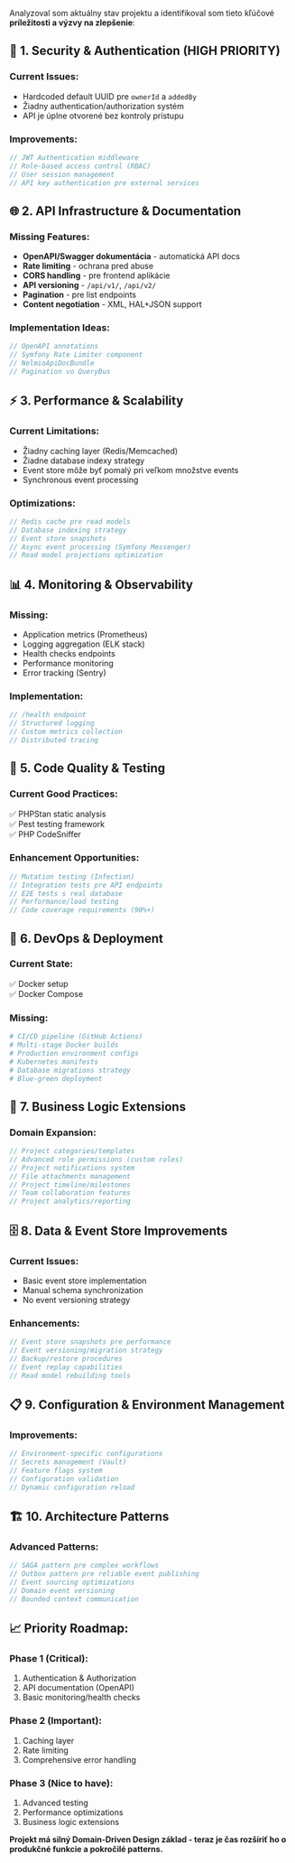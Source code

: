 Analyzoval som aktuálny stav projektu a identifikoval som tieto kľúčové **príležitosti a výzvy na zlepšenie**:

## 🔐 **1. Security & Authentication (HIGH PRIORITY)**

### Current Issues:
- Hardcoded default UUID pre `ownerId` a `addedBy`
- Žiadny authentication/authorization systém
- API je úplne otvorené bez kontroly prístupu

### Improvements:
```php
// JWT Authentication middleware
// Role-based access control (RBAC)  
// User session management
// API key authentication pre external services
```

## 🌐 **2. API Infrastructure & Documentation**

### Missing Features:
- **OpenAPI/Swagger dokumentácia** - automatická API docs
- **Rate limiting** - ochrana pred abuse
- **CORS handling** - pre frontend aplikácie
- **API versioning** - `/api/v1/`, `/api/v2/`
- **Pagination** - pre list endpoints
- **Content negotiation** - XML, HAL+JSON support

### Implementation Ideas:
```php
// OpenAPI annotations
// Symfony Rate Limiter component
// NelmioApiDocBundle
// Pagination vo QueryBus
```

## ⚡ **3. Performance & Scalability**

### Current Limitations:
- Žiadny caching layer (Redis/Memcached)
- Žiadne database indexy strategy
- Event store môže byť pomalý pri veľkom množstve events
- Synchronous event processing

### Optimizations:
```php
// Redis cache pre read models
// Database indexing strategy
// Event store snapshots
// Async event processing (Symfony Messenger)
// Read model projections optimization
```

## 📊 **4. Monitoring & Observability**

### Missing:
- Application metrics (Prometheus)
- Logging aggregation (ELK stack)
- Health checks endpoints
- Performance monitoring
- Error tracking (Sentry)

### Implementation:
```php
// /health endpoint
// Structured logging
// Custom metrics collection
// Distributed tracing
```

## 🧪 **5. Code Quality & Testing**

### Current Good Practices:
✅ PHPStan static analysis  
✅ Pest testing framework  
✅ PHP CodeSniffer

### Enhancement Opportunities:
```php
// Mutation testing (Infection)
// Integration tests pre API endpoints  
// E2E tests s real database
// Performance/load testing
// Code coverage requirements (90%+)
```

## 🚀 **6. DevOps & Deployment**

### Current State:
✅ Docker setup  
✅ Docker Compose

### Missing:
```yaml
# CI/CD pipeline (GitHub Actions)
# Multi-stage Docker builds
# Production environment configs
# Kubernetes manifests
# Database migrations strategy
# Blue-green deployment
```

## 💼 **7. Business Logic Extensions**

### Domain Expansion:
```php
// Project categories/templates
// Advanced role permissions (custom roles)
// Project notifications system
// File attachments management
// Project timeline/milestones
// Team collaboration features
// Project analytics/reporting
```

## 🗄️ **8. Data & Event Store Improvements**

### Current Issues:
- Basic event store implementation
- Manual schema synchronization
- No event versioning strategy

### Enhancements:
```php
// Event store snapshots pre performance
// Event versioning/migration strategy
// Backup/restore procedures
// Event replay capabilities
// Read model rebuilding tools
```

## 📋 **9. Configuration & Environment Management**

### Improvements:
```php
// Environment-specific configurations
// Secrets management (Vault)
// Feature flags system
// Configuration validation
// Dynamic configuration reload
```

## 🏗️ **10. Architecture Patterns**

### Advanced Patterns:
```php
// SAGA pattern pre complex workflows
// Outbox pattern pre reliable event publishing
// Event sourcing optimizations
// Domain event versioning
// Bounded context communication
```

## 📈 **Priority Roadmap:**

### **Phase 1 (Critical):**
1. Authentication & Authorization
2. API documentation (OpenAPI)
3. Basic monitoring/health checks

### **Phase 2 (Important):**
1. Caching layer
2. Rate limiting
3. Comprehensive error handling

### **Phase 3 (Nice to have):**
1. Advanced testing
2. Performance optimizations
3. Business logic extensions

**Projekt má silný Domain-Driven Design základ - teraz je čas rozšíriť ho o produkčné funkcie a pokročilé patterns.**